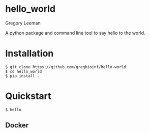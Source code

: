hello\_world
================
Gregory Leeman

A python package and command line tool to say hello to the world.

# Installation

    $ git clone https://github.com/gregbioinf/hello-world
    $ cd hello_world
    $ pip install .

# Quickstart

    $ hello

## Docker

``` 
```
